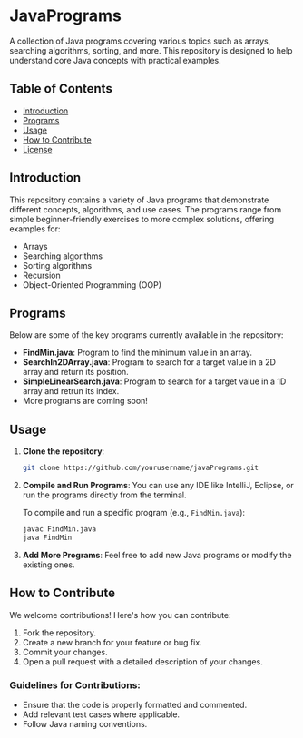 # JavaPrograms

A collection of Java programs covering various topics such as arrays, searching algorithms, sorting, and more. This repository is designed to help understand core Java concepts with practical examples.

## Table of Contents
- [Introduction](#introduction)
- [Programs](#programs)
- [Usage](#usage)
- [How to Contribute](#how-to-contribute)
- [License](#license)

## Introduction
This repository contains a variety of Java programs that demonstrate different concepts, algorithms, and use cases. The programs range from simple beginner-friendly exercises to more complex solutions, offering examples for:
- Arrays
- Searching algorithms
- Sorting algorithms
- Recursion
- Object-Oriented Programming (OOP)

## Programs
Below are some of the key programs currently available in the repository:

- **FindMin.java**: Program to find the minimum value in an array.
- **SearchIn2DArray.java**: Program to search for a target value in a 2D array and return its position.
- **SimpleLinearSearch.java**: Program to search for a target value in a 1D array and retrun its index.
- More programs are coming soon!

## Usage

1. **Clone the repository**:
    ```bash
    git clone https://github.com/yourusername/javaPrograms.git
    ```

2. **Compile and Run Programs**:
    You can use any IDE like IntelliJ, Eclipse, or run the programs directly from the terminal.

    To compile and run a specific program (e.g., `FindMin.java`):
    ```bash
    javac FindMin.java
    java FindMin
    ```

3. **Add More Programs**:
    Feel free to add new Java programs or modify the existing ones.

## How to Contribute

We welcome contributions! Here's how you can contribute:

1. Fork the repository.
2. Create a new branch for your feature or bug fix.
3. Commit your changes.
4. Open a pull request with a detailed description of your changes.

### Guidelines for Contributions:
- Ensure that the code is properly formatted and commented.
- Add relevant test cases where applicable.
- Follow Java naming conventions.
